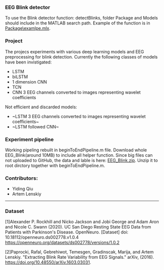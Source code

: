 ### EEG Blink detector
To use the Blink detector function: detectBlinks, folder Package and Models should include in the MATLAB search path.
Example of the function is in [Package\examlpe.mlx](Package\examlpe.mlx). 


### Project
The projecs experiments with various deep learning models and EEG preprocessing for blink detection.
Currently the following classes of models have been invistigated:
* LSTM 
* biLSTM
* 1 dimension CNN
* TCN 
* CNN 3 EEG channels converted to images representing wavelet coefficients 

Not efficient and discarded models:
* ~LSTM 3 EEG channels converted to images representing wavelet coefficients~
* ~LSTM followed CNN~

### Experiment pipeline
Working pipeling rebuilt in beginToEndPipeline.m file. Download whole EEG_Blink(around 10MB) to include all helper function.
Since big files can not uploaded to GitHub, the data and lable is here: [EEG_Blink.zip](https://drive.google.com/file/d/1c0lXKpm8dkcC-b6dH14a1wcKis4JCMuC/view?usp=sharing). Unzip it to root dirctory together with beginToEndPipeline.m.





### Contributors:
* Yiding Qiu
* Artem Lenskiy




-----
### Dataset


[1]Alexander P. Rockhill and Nicko Jackson and Jobi George and Adam Aron and Nicole C. Swann (2020). UC San Diego Resting State EEG Data from Patients with Parkinson's Disease. OpenNeuro. [Dataset] doi: 10.18112/openneuro.ds002778.v1.0.4
https://openneuro.org/datasets/ds002778/versions/1.0.2

[2]Paprocki, Rafal, Gebrehiwot, Temesgen, Gradinscak, Marija, and Artem Lenskiy. "Extracting Blink Rate Variability from EEG Signals." arXiv, (2016). https://doi.org/10.48550/arXiv.1603.03031.
